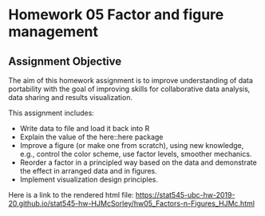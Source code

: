 # Homework 05 Factor and figure management

## Assignment Objective

The aim of this homework assignment is to improve understanding of data portability with the goal of improving skills for collaborative data analysis, data sharing and results visualization.

This assignment includes:

* Write data to file and load it back into R
* Explain the value of the here::here package
* Improve a figure (or make one from scratch), using new knowledge, e.g., control the color scheme, use factor levels, smoother mechanics.
* Reorder a factor in a principled way based on the data and demonstrate the effect in arranged data and in figures.
* Implement visualization design principles.

Here is a link to the rendered html file:  https://stat545-ubc-hw-2019-20.github.io/stat545-hw-HJMcSorley/hw05_Factors-n-Figures_HJMc.html
